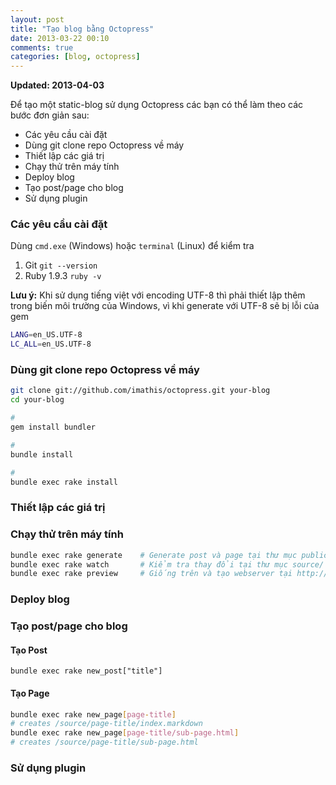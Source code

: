 ```yaml
---
layout: post
title: "Tạo blog bằng Octopress"
date: 2013-03-22 00:10
comments: true
categories: [blog, octopress]
---
```


**Updated: 2013-04-03**

Để tạo một static-blog sử dụng Octopress các bạn có thể làm theo các bước đơn giản sau:

- Các yêu cầu cài đặt
- Dùng git clone repo Octopress về máy
- Thiết lập các giá trị
- Chạy thử trên máy tính
- Deploy blog
- Tạo post/page cho blog
- Sử dụng plugin

<!--more-->

### Các yêu cầu cài đặt

Dùng `cmd.exe` (Windows) hoặc `terminal` (Linux) để kiểm tra

1. Git `git --version`
2. Ruby 1.9.3 `ruby -v`

**Lưu ý:**
Khi sử dụng tiếng việt với encoding UTF-8 thì phải thiết lập thêm trong biến môi trường của Windows, vì khi generate với UTF-8 sẽ bị lỗi của gem

``` bash
LANG=en_US.UTF-8
LC_ALL=en_US.UTF-8
```

### Dùng git clone repo Octopress về máy

``` bash
git clone git://github.com/imathis/octopress.git your-blog
cd your-blog

# 
gem install bundler

#
bundle install

#
bundle exec rake install
```

### Thiết lập các giá trị
### Chạy thử trên máy tính

``` bash
bundle exec rake generate    # Generate post và page tại thư mục public
bundle exec rake watch       # Kiểm tra thay đổi tại thư mục source/ và sass/ và liên tục generate blog
bundle exec rake preview     # Giống trên và tạo webserver tại http://localhost:4000

```

### Deploy blog

### Tạo post/page cho blog
#### Tạo Post
```
bundle exec rake new_post["title"]
```
#### Tạo Page

``` bash
bundle exec rake new_page[page-title]
# creates /source/page-title/index.markdown
bundle exec rake new_page[page-title/sub-page.html]
# creates /source/page-title/sub-page.html
```

### Sử dụng plugin